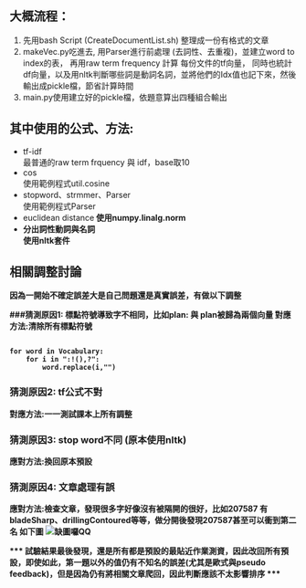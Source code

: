 ## 大概流程：

1. 先用bash Script (CreateDocumentList.sh) 整理成一份有格式的文章
2. makeVec.py吃進去, 用Parser進行前處理 (去詞性、去重複)，並建立word to index的表， 再用raw term frequency 計算 每份文件的tf向量， 同時也統計df向量，以及用nltk判斷哪些詞是動詞名詞，並將他們的Idx值也記下來，然後輸出成pickle檔，節省計算時間
3. main.py使用建立好的pickle檔，依題意算出四種組合輸出

## 其中使用的公式、方法:
+ tf-idf<br>
    最普通的raw term frquency 與 idf，base取10
+ cos<br>
    使用範例程式util.cosine
+ stopword、strmmer、Parser<br>
    使用範例程式Parser
+ euclidean distance<b>
    使用numpy.linalg.norm
+ 分出詞性動詞與名詞<br>
    使用nltk套件


## 相關調整討論
因為一開始不確定誤差大是自己問題還是真實誤差，有做以下調整

###猜測原因1: 標點符號導致字不相同，比如plan: 與 plan被歸為兩個向量
對應方法:清除所有標點符號
<pre><code>
for word in Vocabulary:
    for i in ":!(),?":
        word.replace(i,"")
</code></pre>

### 猜測原因2: tf公式不對
對應方法:一一測試課本上所有調整

### 猜測原因3: stop word不同 (原本使用nltk)
應對方法:換回原本預設

### 猜測原因4: 文章處理有誤
應對方法:檢查文章，發現很多字好像沒有被隔開的很好，比如207587 有 bladeSharp、drillingContoured等等，做分開後發現207587甚至可以衝到第二名
如下圖
![缺圖囉QQ](./img/1.PNG)

*** 試驗結果最後發現，還是所有都是預設的最貼近作業測資，因此改回所有預設，即使如此，第一題以外的值仍有不知名的誤差(尤其是歐式與pseudo feedback)，但是因為仍有將相關文章爬回，因此判斷應該不太影響排序 ***



